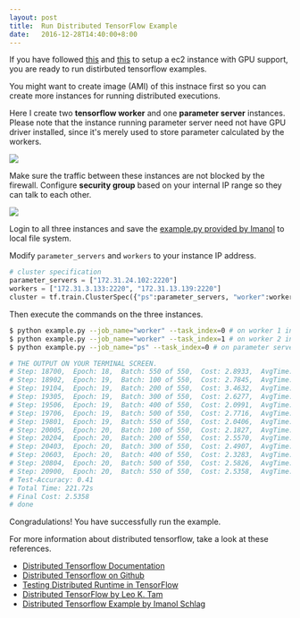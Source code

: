 ```yaml
---
layout: post
title:  Run Distributed TensorFlow Example
date:   2016-12-28T14:40:00+8:00
---
```


If you have followed [this]({{site.baseurl}}/2016/12/17/install-nvidia-gpu-driver-and-nvidia-docker-in-ubuntu-ec2-instance/) and [this]({{site.baseurl}}/2016/12/28/run-tensorflow-example-with-gpu-support-in-ubuntu-ec2-instance/) to setup a ec2 instance with GPU support, you are ready to run distirbuted tensorflow examples. 


You might want to create image (AMI) of this instnace first so you can create more instances for running distributed executions.

Here I create two **tensorflow worker** and one **parameter server** instances.
Please note that the instance running parameter server need not have GPU driver installed, since it's merely used to store parameter calculated by the workers.

![]({{site.baseurl}}/images/distributed-tensorflow-ec2-instances.png)

Make sure the traffic between these instances are not blocked by the firewall. 
Configure **security group** based on your internal IP range so they can talk to each other.

![]({{site.baseurl}}/images/security-group-configurations-for-distributed-tensorflow-ec2-instances.png)

Login to all three instances and save the [example.py provided by Imanol](https://github.com/ischlag/distributed-tensorflow-example) to local file system.

Modify `parameter_servers` and `workers` to your instance IP address.

```python
# cluster specification
parameter_servers = ["172.31.24.102:2220"]
workers = ["172.31.3.133:2220", "172.31.13.139:2220"]
cluster = tf.train.ClusterSpec({"ps":parameter_servers, "worker":workers})
```

Then execute the commands on the three instances.

```bash
$ python example.py --job_name="worker" --task_index=0 # on worker 1 instance
$ python example.py --job_name="worker" --task_index=1 # on worker 2 instance
$ python example.py --job_name="ps" --task_index=0 # on parameter server instance

# THE OUTPUT ON YOUR TERMINAL SCREEN.
# Step: 18700,  Epoch: 18,  Batch: 550 of 550,  Cost: 2.8933,  AvgTime: 7.90ms
# Step: 18902,  Epoch: 19,  Batch: 100 of 550,  Cost: 2.7845,  AvgTime: 16.36ms
# Step: 19104,  Epoch: 19,  Batch: 200 of 550,  Cost: 3.4632,  AvgTime: 15.63ms
# Step: 19305,  Epoch: 19,  Batch: 300 of 550,  Cost: 2.6277,  AvgTime: 15.66ms
# Step: 19506,  Epoch: 19,  Batch: 400 of 550,  Cost: 2.0991,  AvgTime: 15.56ms
# Step: 19706,  Epoch: 19,  Batch: 500 of 550,  Cost: 2.7716,  AvgTime: 15.53ms
# Step: 19801,  Epoch: 19,  Batch: 550 of 550,  Cost: 2.0406,  AvgTime: 7.75ms
# Step: 20005,  Epoch: 20,  Batch: 100 of 550,  Cost: 2.1827,  AvgTime: 16.25ms
# Step: 20204,  Epoch: 20,  Batch: 200 of 550,  Cost: 2.5570,  AvgTime: 15.62ms
# Step: 20403,  Epoch: 20,  Batch: 300 of 550,  Cost: 2.4907,  AvgTime: 15.51ms
# Step: 20603,  Epoch: 20,  Batch: 400 of 550,  Cost: 2.3283,  AvgTime: 15.60ms
# Step: 20804,  Epoch: 20,  Batch: 500 of 550,  Cost: 2.5826,  AvgTime: 15.64ms
# Step: 20900,  Epoch: 20,  Batch: 550 of 550,  Cost: 2.5358,  AvgTime: 7.79ms
# Test-Accuracy: 0.41
# Total Time: 221.72s
# Final Cost: 2.5358
# done
```

Congradulations! You have successfully run the example.

For more information about distributed tensorflow, take a look at these references.

* [Distributed Tensorflow Documentation](https://www.tensorflow.org/how_tos/distributed/)
* [Distributed Tensorflow on Github](https://github.com/tensorflow/tensorflow/blob/master/tensorflow/g3doc/how_tos/distributed/index.md)
* [Testing Distributed Runtime in TensorFlow](https://github.com/tensorflow/tensorflow/tree/master/tensorflow/tools/dist_test)
* [Distributed TensorFlow by Leo K. Tam](http://leotam.github.io/general/2016/03/13/DistributedTF.html)
* [Distributed Tensorflow Example by Imanol Schlag](https://ischlag.github.io/2016/06/12/async-distributed-tensorflow/)
